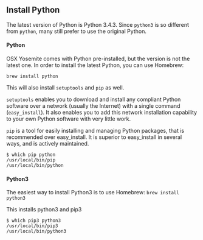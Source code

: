 ## Install Python

The latest version of Python is Python 3.4.3. Since `python3` is so different from `python`, many still prefer to use the original Python.

#### Python

OSX Yosemite comes with Python pre-installed, but the version is not the latest one. In order to install the latest Python, you can use Homebrew:
```
brew install python
```
This will also install `setuptools` and `pip` as well. 

`setuptools` enables you to download and install any compliant Python software over a network (usually the Internet) with a single command (`easy_install`). It also enables you to add this network installation capability to your own Python software with very little work.

`pip` is a tool for easily installing and managing Python packages, that is recommended over easy_install. It is superior to easy_install in several ways, and is actively maintained.

```
$ which pip python
/usr/local/bin/pip
/usr/local/bin/python
```

#### Python3

The easiest way to install Python3 is to use Homebrew: `brew install python3`

This installs python3 and pip3 
```
$ which pip3 python3
/usr/local/bin/pip3
/usr/local/bin/python3
```
